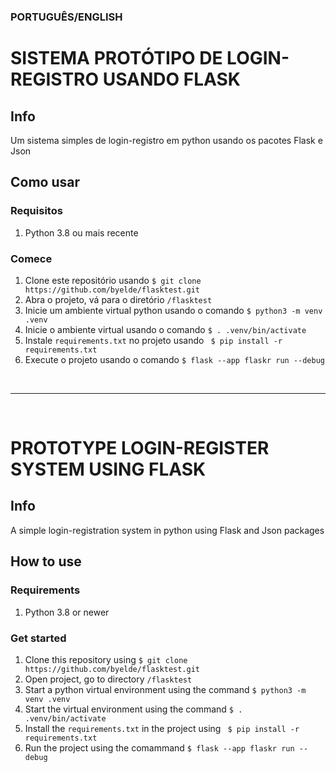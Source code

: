 ### PORTUGUÊS/ENGLISH

# SISTEMA PROTÓTIPO DE LOGIN-REGISTRO USANDO FLASK 

## Info
Um sistema simples de login-registro em python usando os pacotes Flask e Json

## Como usar

### Requisitos
1. Python 3.8 ou mais recente

### Comece
1. Clone este repositório usando ``` $ git clone https://github.com/byelde/flasktest.git ```
2. Abra o projeto, vá para o diretório ```/flasktest```
3. Inicie um ambiente virtual python usando o comando ```$ python3 -m venv .venv```
4. Inicie o ambiente virtual usando o comando ```$ . .venv/bin/activate```
5. Instale ```requirements.txt``` no projeto usando ``` $ pip install -r requirements.txt```
6. Execute o projeto usando o comando ``` $ flask --app flaskr run --debug ```

<br>

___

<br>

# PROTOTYPE LOGIN-REGISTER SYSTEM USING FLASK 

## Info
A simple login-registration system in python using Flask and Json packages

## How to use

### Requirements
1. Python 3.8 or newer

### Get started
1. Clone this repository using ``` $ git clone https://github.com/byelde/flasktest.git ```
2. Open project, go to directory ```/flasktest```
3. Start a python virtual environment using the command ```$ python3 -m venv .venv```
4. Start the virtual environment using the command ```$ . .venv/bin/activate```
5. Install the ```requirements.txt``` in the project using ``` $ pip install -r requirements.txt```
6. Run the project using the comammand ``` $ flask --app flaskr run --debug ```

